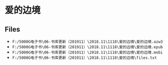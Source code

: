 # 爱的边境

## Files

- `F:/5000G电子书\06-书库更新（201911）\2018.11\1118\爱的边境\爱的边境.azw3`
- `F:/5000G电子书\06-书库更新（201911）\2018.11\1118\爱的边境\爱的边境.epub`
- `F:/5000G电子书\06-书库更新（201911）\2018.11\1118\爱的边境\爱的边境.mobi`
- `F:/5000G电子书\06-书库更新（201911）\2018.11\1118\爱的边境\files.txt`
